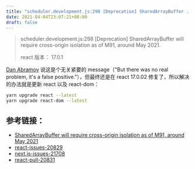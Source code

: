```yaml
---
title: "scheduler.development.js:298 [Deprecation] SharedArrayBuffer ..."
date: 2021-04-04T23:07:21+08:00
draft: false
---
```

> scheduler.development.js:298 [Deprecation] SharedArrayBuffer will require cross-origin isolation as of M91, around May 2021.
>
> react 版本： 17.0.1

[Dan Abramov](https://github.com/gaearon) 说这是个无关紧要的 message（"But there was no real problem, it's a false positive."），但最终还是在 react 17.0.02 修复了，所以解决的办法就是更新 react  以及 react-dom：

```bash
yarn upgrade react --latest
yarn upgrade react-dom --latest
```

## 参考链接：

- [SharedArrayBuffer will require cross-origin isolation as of M91, around May 2021](https://stackoverflow.com/questions/66489286/sharedarraybuffer-will-require-cross-origin-isolation-as-of-m91-around-may-2021)
- [react-issues-20829](https://github.com/facebook/react/issues/20829)
- [next.js-issues-21708](https://github.com/vercel/next.js/issues/21708)
- [react-pull-20831](https://github.com/facebook/react/pull/20831)